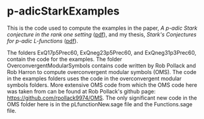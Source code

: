 # p-adicStarkExamples

This is the code used to compute the examples in the paper, <i>A p-adic Stark conjecture in the rank one setting</i> (<a href="http://www.math.ucsd.edu/~jferrara/pAdicStarkRankOne.pdf">pdf</a>), and my thesis, <i>Stark's Conjectures for p-adic L-functions</i> (<a href="http://www.math.ucsd.edu/~jferrara/Thesis.pdf">pdf</a>).

The folders ExQ17p5Prec60, ExQneg23p5Prec60, and ExQneg31p3Prec60, contain the code for the examples. The folder OverconvergentModularSymbols contains code written by Rob Pollack and Rob Harron to compute overconvergent modular symbols (OMS). The code in the examples folders uses the code in the overconvergent modular symbols folders. More extensive OMS code from which the OMS code here was taken from can be found at Rob Pollack's github page: https://github.com/rpollack9974/OMS. The only significant new code in the OMS folder here is in the pLfunctionNew.sage file and the Functions.sage file.
